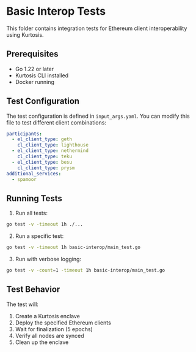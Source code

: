 # Basic Interop Tests

This folder contains integration tests for Ethereum client interoperability using Kurtosis.

## Prerequisites

- Go 1.22 or later
- Kurtosis CLI installed
- Docker running

## Test Configuration

The test configuration is defined in `input_args.yaml`. You can modify this file to test different client combinations:

```yaml
participants:
  - el_client_type: geth
    cl_client_type: lighthouse
  - el_client_type: nethermind
    cl_client_type: teku
  - el_client_type: besu
    cl_client_type: prysm
additional_services:
  - spamoor
```

## Running Tests

1. Run all tests:
```bash
go test -v -timeout 1h ./...
```

2. Run a specific test:
```bash
go test -v -timeout 1h basic-interop/main_test.go
```

3. Run with verbose logging:
```bash
go test -v -count=1 -timeout 1h basic-interop/main_test.go
```

## Test Behavior

The test will:
1. Create a Kurtosis enclave
2. Deploy the specified Ethereum clients
3. Wait for finalization (5 epochs)
4. Verify all nodes are synced
5. Clean up the enclave

